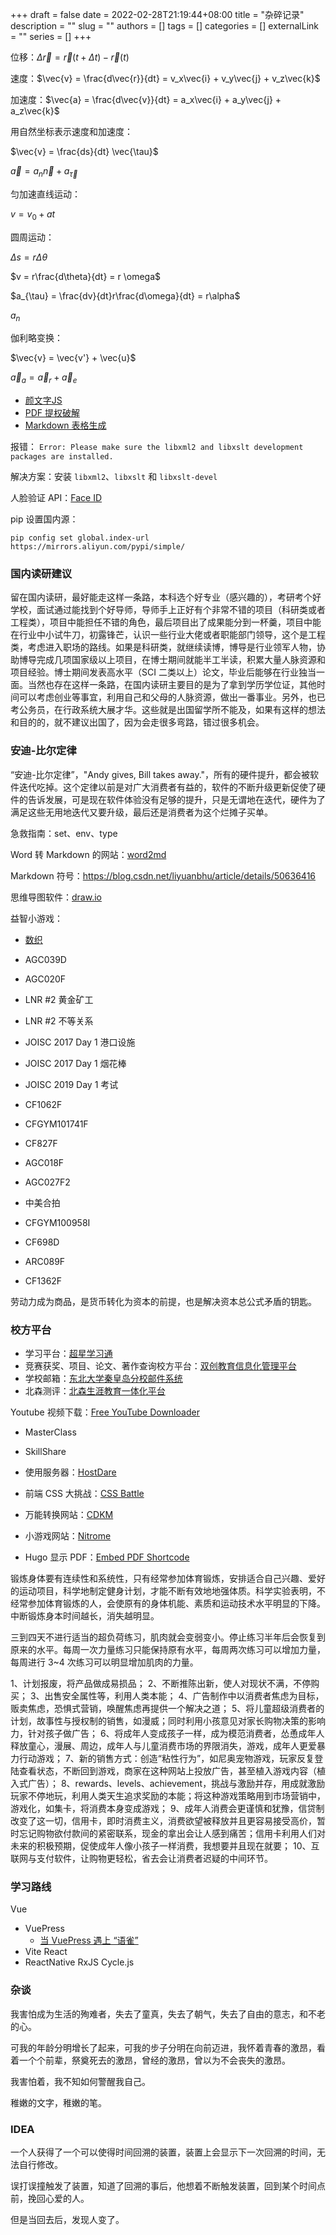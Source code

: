 +++ 
draft = false
date = 2022-02-28T21:19:44+08:00
title = "杂碎记录"
description = ""
slug = ""
authors = []
tags = []
categories = []
externalLink = ""
series = []
+++

位移：$\Delta \vec{r} = \vec{r}(t + \Delta t) - \vec{r}(t)$

速度：$\vec{v} = \frac{d\vec{r}}{dt} = v_x\vec{i} + v_y\vec{j} + v_z\vec{k}$

加速度：$\vec{a} = \frac{d\vec{v}}{dt} = a_x\vec{i} + a_y\vec{j} + a_z\vec{k}$

用自然坐标表示速度和加速度：

$\vec{v} = \frac{ds}{dt} \vec{\tau}$

$\vec{a} = a_n\vec{n} + a_ \vec{\tau}$

匀加速直线运动：

$v = v_0 + at$

圆周运动：

$\Delta s = r \Delta \theta$

$v = r\frac{d\theta}{dt} = r \omega$

$a_{\tau} = \frac{dv}{dt}r\frac{d\omega}{dt} = r\alpha$


$a_n$

伽利略变换：

$\vec{v} = \vec{v'} + \vec{u}$

$\vec{a}_a = \vec{a}_r + \vec{a}_e$


- [颜文字JS](https://utf-8.jp/public/aaencode.html)
- [PDF 提权破解](http://www.pdfwork.cn/)
- [Markdown 表格生成](https://www.tablesgenerator.com/markdown_tables)

报错： `Error: Please make sure the libxml2 and libxslt development packages are installed.`

解决方案：安装 `libxml2`、`libxslt` 和 `libxslt-devel`

人脸验证 API：[Face ID](https://faceid.com/)

pip 设置国内源：

```shell
pip config set global.index-url https://mirrors.aliyun.com/pypi/simple/
```

### 国内读研建议

留在国内读研，最好能走这样一条路，本科选个好专业（感兴趣的），考研考个好学校，面试通过能找到个好导师，导师手上正好有个非常不错的项目（科研类或者工程类），项目中能担任不错的角色，最后项目出了成果能分到一杯羹，项目中能在行业中小试牛刀，初露锋芒，认识一些行业大佬或者职能部门领导，这个是工程类，考虑进入职场的路线。如果是科研类，就继续读博，博导是行业领军人物，协助博导完成几项国家级以上项目，在博士期间就能半工半读，积累大量人脉资源和项目经验。博士期间发表高水平（SCI 二类以上）论文，毕业后能够在行业独当一面。当然也存在这样一条路，在国内读研主要目的是为了拿到学历学位证，其他时间可以考虑创业等事宜，利用自己和父母的人脉资源，做出一番事业。另外，也已考公务员，在行政系统大展才华。这些就是出国留学所不能及，如果有这样的想法和目的的，就不建议出国了，因为会走很多弯路，错过很多机会。

### 安迪-比尔定律

“安迪-比尔定律”，"Andy gives, Bill takes away."，所有的硬件提升，都会被软件迭代吃掉。这个定律以前是对广大消费者有益的，软件的不断升级更新促使了硬件的告诉发展，可是现在软件体验没有足够的提升，只是无谓地在迭代，硬件为了满足这些无用地迭代又要升级，最后还是消费者为这个烂摊子买单。


急救指南：set、env、type

Word 转 Markdown 的网站：[word2md](https://word2md.com/)

Markdown 符号：https://blog.csdn.net/liyuanbhu/article/details/50636416

思维导图软件：[draw.io](https://app.diagrams.net/)

益智小游戏：
- [数织](https://cn.puzzle-nonograms.com/)

- AGC039D
- AGC020F
- LNR #2 黄金矿工
- LNR #2 不等关系
- JOISC 2017 Day 1 港口设施 
- JOISC 2017 Day 1 烟花棒
- JOISC 2019 Day 1 考试
- CF1062F
- CFGYM101741F
- CF827F
- AGC018F
- AGC027F2
- 中美合拍
- CFGYM100958I
- CF698D
- ARC089F
- CF1362F

劳动力成为商品，是货币转化为资本的前提，也是解决资本总公式矛盾的钥匙。

### 校方平台

- 学习平台：[超星学习通](http://i.chaoxing.com/)
- 竞赛获奖、项目、论文、著作查询校方平台：[双创教育信息化管理平台](http://scxt.neuq.edu.cn/)
- 学校邮箱：[东北大学秦皇岛分校邮件系统](https://mail.neuq.edu.cn/)
- 北森测评：[北森生涯教育一体化平台](https://neu.careersky.cn/)

Youtube 视频下载：[Free YouTube Downloader](https://addoncrop.com/free-youtube-video-downloader)

- MasterClass
- SkillShare

- 使用服务器：[HostDare](http://www.hostdare.com/)
- 前端 CSS 大挑战：[CSS Battle](https://cssbattle.dev/)
- 万能转换网站：[CDKM](https://cdkm.com/)
- 小游戏网站：[Nitrome](https://www.nitrome.com/)


- Hugo 显示 PDF：[Embed PDF Shortcode](https://github.com/anvithks/hugo-embed-pdf-shortcode)

锻炼身体要有连续性和系统性，只有经常参加体育锻炼，安排适合自己兴趣、爱好的运动项目，科学地制定健身计划，才能不断有效地地强体质。科学实验表明，不经常参加体育锻炼的人，会使原有的身体机能、素质和运动技术水平明显的下降。中断锻炼身本时间越长，消失越明显。

三到四天不进行适当的超负荷练习，肌肉就会变弱变小。停止练习半年后会恢复到原来的水平。每周一次力量练习只能保持原有水平，每周两次练习可以增加力量，每周进行 3~4 次练习可以明显增加肌肉的力量。


1、计划报废，将产品做成易损品；
2、不断推陈出新，使人对现状不满，不停购买；
3、出售安全属性等，利用人类本能；
4、广告制作中以消费者焦虑为目标，贩卖焦虑，恐惧式营销，唤醒焦虑再提供一个解决之道；
5、将儿童超级消费者的计划，故事性与授权制的销售，如漫威；同时利用小孩意见对家长购物决策的影响力，针对孩子做广告；
6、将成年人变成孩子一样，成为模范消费者，怂恿成年人释放童心，漫展、周边，成年人与儿童消费市场的界限消失，游戏，成年人更爱暴力行动游戏；
7、新的销售方式：创造“粘性行为”，如尼奥宠物游戏，玩家反复登陆查看状态，不断回到游戏，商家在这种网站上投放广告，甚至植入游戏内容（植入式广告）；
8、rewards、levels、achievement，挑战与激励并存，用成就激励玩家不停地玩，利用人类天生追求奖励的本能；将这种游戏策略用到市场营销中，游戏化，如集卡，将消费本身变成游戏；
9、成年人消费会更谨慎和犹豫，信贷制改变了这一切，信用卡，即时消费主义，消费欲望被释放并且更容易接受高价，暂时忘记购物欲付款间的紧密联系，现金的拿出会让人感到痛苦；信用卡利用人们对未来的积极预期，促使成年人像小孩子一样消费，我想要并且现在就要；
10、互联网与支付软件，让购物更轻松，省去会让消费者迟疑的中间环节。

### 学习路线

Vue
- VuePress
    - [当 VuePress 遇上 “语雀”](https://zhuanlan.zhihu.com/p/56376695)
- Vite
React
- ReactNative
RxJS
Cycle.js

### 杂谈

我害怕成为生活的殉难者，失去了童真，失去了朝气，失去了自由的意志，和不老的心。

可我的年龄分明增长了起来，可我的步子分明在向前迈进，我怀着青春的激昂，看着一个个前辈，祭奠死去的激昂，曾经的激昂，曾以为不会丧失的激昂。

我害怕着，我不知如何警醒我自己。

稚嫩的文字，稚嫩的笔。

### IDEA

一个人获得了一个可以使得时间回溯的装置，装置上会显示下一次回溯的时间，无法自行修改。

误打误撞触发了装置，知道了回溯的事后，他想着不断触发装置，回到某个时间点前，挽回心爱的人。

但是当回去后，发现人变了。